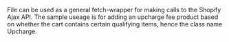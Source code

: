 File can be used as a general fetch-wrapper for making calls to the Shopify Ajax API. The sample useage is for adding an upcharge fee product based on whether the cart contains certain qualifying items, hence the class name Upcharge.
